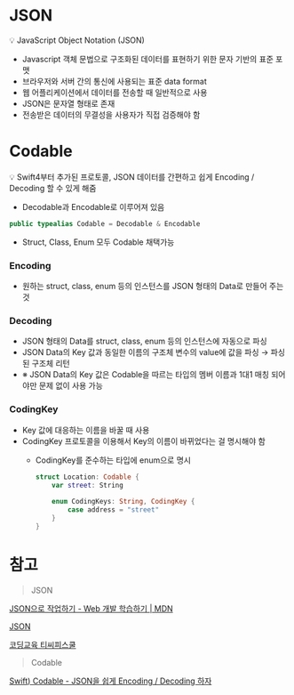 # JSON


💡 JavaScript Object Notation (JSON)

- Javascript 객체 문법으로 구조화된 데이터를 표현하기 위한 문자 기반의 표준 포맷
- 브라우저와 서버 간의 통신에 사용되는 표준 data format
- 웹 어플리케이션에서 데이터를 전송할 때 일반적으로 사용
- JSON은 문자열 형태로 존재
- 전송받은 데이터의 무결성을 사용자가 직접 검증해야 함

# Codable

💡 Swift4부터 추가된 프로토콜, JSON 데이터를 간편하고 쉽게 Encoding / Decoding 할 수 있게 해줌

- Decodable과 Encodable로 이루어져 있음

```swift
public typealias Codable = Decodable & Encodable
```

- Struct, Class, Enum 모두 Codable 채택가능

### Encoding

- 원하는 struct, class, enum 등의 인스턴스를 JSON 형태의 Data로 만들어 주는 것

### Decoding

- JSON 형태의 Data를 struct, class, enum 등의 인스턴스에 자동으로 파싱
- JSON Data의 Key 값과 동일한 이름의 구조체 변수의 value에 값을 파싱 → 파싱된 구조체 리턴
- ※ JSON Data의 Key 값은 Codable을 따르는 타입의 멤버 이름과 1대1 매칭 되어야만 문제 없이 사용 가능

### CodingKey

- Key 값에 대응하는 이름을 바꿀 때 사용
- CodingKey 프로토콜을 이용해서 Key의 이름이 바뀌었다는 걸 명시해야 함
    - CodingKey를 준수하는 타입에 enum으로 명시
        
        ```swift
        struct Location: Codable {
            var street: String
            
            enum CodingKeys: String, CodingKey {
                case address = "street"
            }
        }
        ```
        

# 참고

> JSON
> 

[JSON으로 작업하기 - Web 개발 학습하기 | MDN](https://developer.mozilla.org/ko/docs/Learn/JavaScript/Objects/JSON)

[JSON](https://www.json.org/json-ko.html)

[코딩교육 티씨피스쿨](http://www.tcpschool.com/json/json_basic_structure)

> Codable
> 

[Swift) Codable - JSON을 쉽게 Encoding / Decoding 하자](https://babbab2.tistory.com/61)